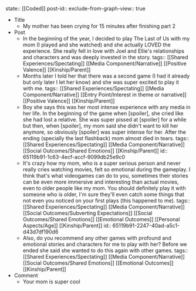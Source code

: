 state:: [[Coded]]
post-id::
exclude-from-graph-view:: true

- Title
	- My mother has been crying for 15 minutes after finishing part 2
- Post
	- In the beginning of the year, I decided to play The Last of Us with my mom (I played and she watched) and she actually LOVED the experience. She really fell in love with Joel and Ellie's relationships and characters and was deeply invested in the story.
	  tags:: [[Shared Experiences/Spectating]] [[Media Component/Narrative]] [[Positive Valence]] [[Kinship/Parent]]
	- Months later I told her that there was a second game (I had it already but only later I let her know) and she was super excited to play it with me.
	  tags:: [[Shared Experiences/Spectating]] [[Media Component/Narrative]] [[Entry Point/Interest in theme or narrative]] [[Positive Valence]] [[Kinship/Parent]]
	- Boy she says this was her most intense experience with any media in her life. In the beginning of the game when [spoiler], she cried like she had lost a relative. She was super pissed at [spoiler] for a while but then, when [spoiler], my mom said she didn't want to kill her anymore, so obviously [spoiler] was super intense for her. After the ending (specially the last flashback) mom almost died in tears.
	  tags:: [[Shared Experiences/Spectating]] [[Media Component/Narrative]] [[Social Outcomes/Shared Emotions]] [[Kinship/Parent]]
	  id:: 65119b91-1c63-4ecf-accf-9099db25e9c0
	- It's crazy how my mom, who is a super serious person and never really cries watching movies, felt so emotional during the gameplay. I think that's what videogames can do to you, sometimes their stories can be even more immersive and interesting than actual movies, even to older people like my mom. You should definitely play it with someone who is older, I'm sure they'll even catch some things that not even you noticed on your first plays (this happened to me).
	  tags:: [[Shared Experiences/Spectating]] [[Media Component/Narrative]] [[Social Outcomes/Subverting Expectations]] [[Social Outcomes/Shared Emotions]] [[Emotional Outcomes]] [[Personal Aspects/Age]] [[Kinship/Parent]]
	  id:: 65119b91-2247-40ad-a5c1-d43d7df190d6
	- Also, do you recommend any other games with profound and emotional stories and characters for me to play with her? Before we ended she said she wanted to do this again with other games.
	  tags:: [[Shared Experiences/Spectating]] [[Media Component/Narrative]] [[Social Outcomes/Shared Emotions]] [[Emotional Outcomes]] [[Kinship/Parent]]
- Comment
	- Your mom is super cool